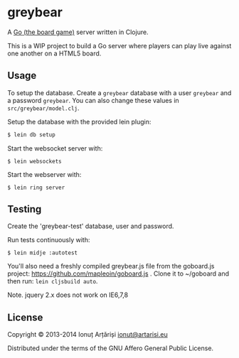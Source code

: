 # greybear

A [Go (the board game)](http://en.wikipedia.org/wiki/Go_%28game%29) server written in Clojure.

This is a WIP project to build a Go server where players can play live against one another on a HTML5 board.

## Usage

To setup the database. Create a `greybear` database with a user
`greybear` and a password `greybear`. You can also change these values
in `src/greybear/model.clj`.

Setup the database with the provided lein plugin:

```bash
$ lein db setup
```

Start the websocket server with:

```
$ lein websockets
```

Start the webserver with:

```
$ lein ring server
```


## Testing

Create the 'greybear-test' database, user and password.

Run tests continuously with:
```
$ lein midje :autotest
```

You'll also need a freshly compiled greybear.js file from the goboard.js project: https://github.com/mapleoin/goboard.js . Clone it to ~/goboard and then run:
`lein cljsbuild auto`.

Note. jquery 2.x does not work on IE6,7,8

## License

Copyright © 2013-2014 Ionuț Arțăriși <ionut@artarisi.eu>

Distributed under the terms of the GNU Affero General Public License.
